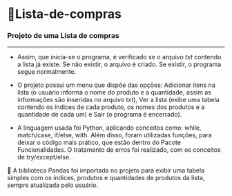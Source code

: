 # 🛒Lista-de-compras
### Projeto de uma Lista de compras 
 ***
 - Assim, que inicia-se o programa, é verificado se o arquivo *txt* contendo a lista já existe. Se não existir, o arquivo é criado. Se existir, o programa segue normalmente.
 
 - O projeto possui um menu que dispõe das opções: Adicionar itens na lista (o usuário informa o nome do produto e a quantidade, assim as informações são inseridas no arquivo txt), Ver a lista (exibe uma tabela contendo os índices de cada produto, os nomes dos produtos e a quantidade de cada um) e Sair (o programa é encerrado).

 - A linguagem usada foi Python, aplicando conceitos como: while, match/case, if/else, with. Além disso, foram utilizadas funções, para deixar o código mais prático, que estão dentro do Pacote Funcionalidades. O tratamento de erros foi realizado, com os conceitos de try/except/else.

🐼 A biblioteca Pandas foi importada no projeto para exibir uma tabela simples com os índices, produtos e quantidades de produtos da lista, sempre atualizada pelo usuário.
